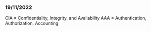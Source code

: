 ### 19/11/2022

CIA = Confidentiality, Integrity, and Availability
AAA = Authentication, Authorization, Accounting

